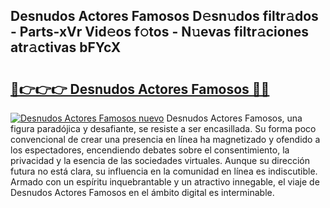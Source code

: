 ## Desnudos Actores Famosos D𝚎sn𝚞dos filtr𝚊dos - Parts-xVr Vid𝚎os f𝚘tos - N𝚞evas filtr𝚊ciones atr𝚊ctivas bFYcX

# <h2><a href="http://mb3mxe.tromn.icu/?c=Desnudos+Actores+Famosos">🔗👉👉👉 Desnudos Actores Famosos 🔗🔗</a></h2>

[![Desnudos Actores Famosos nuevo](https://i.imgur.com/pEAQMta.gif)](http://mb3mxe.tromn.icu/?c=Desnudos+Actores+Famosos)
Desnudos Actores Famosos, una figura paradójica y desafiante, se resiste a ser encasillada. Su forma poco convencional de crear una presencia en línea ha magnetizado y ofendido a los espectadores, encendiendo debates sobre el consentimiento, la privacidad y la esencia de las sociedades virtuales. Aunque su dirección futura no está clara, su influencia en la comunidad en línea es indiscutible. Armado con un espíritu inquebrantable y un atractivo innegable, el viaje de Desnudos Actores Famosos en el ámbito digital es interminable.
